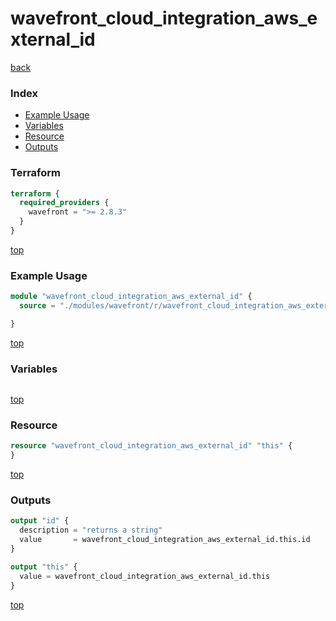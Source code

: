 # wavefront_cloud_integration_aws_external_id

[back](../wavefront.md)

### Index

- [Example Usage](#example-usage)
- [Variables](#variables)
- [Resource](#resource)
- [Outputs](#outputs)

### Terraform

```terraform
terraform {
  required_providers {
    wavefront = ">= 2.8.3"
  }
}
```

[top](#index)

### Example Usage

```terraform
module "wavefront_cloud_integration_aws_external_id" {
  source = "./modules/wavefront/r/wavefront_cloud_integration_aws_external_id"

}
```

[top](#index)

### Variables

```terraform
```

[top](#index)

### Resource

```terraform
resource "wavefront_cloud_integration_aws_external_id" "this" {
}
```

[top](#index)

### Outputs

```terraform
output "id" {
  description = "returns a string"
  value       = wavefront_cloud_integration_aws_external_id.this.id
}

output "this" {
  value = wavefront_cloud_integration_aws_external_id.this
}
```

[top](#index)